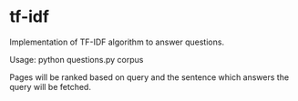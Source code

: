 # tf-idf
Implementation of TF-IDF algorithm to answer questions.

Usage: python questions.py corpus

Pages will be ranked based on query and the sentence which answers the query will be fetched.
